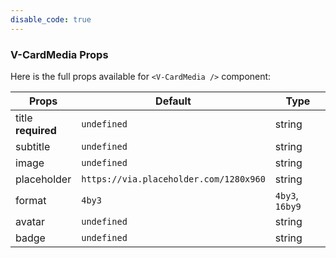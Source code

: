 ```yaml
---
disable_code: true
---
```


### V-CardMedia Props

Here is the full props available for `<V-CardMedia />` component:

| Props                   | Default                                                               | Type            |
| ----------------------- | --------------------------------------------------------------------- | --------------- |
| title<br />**required** | <span class="is-undefined">`undefined`</span>                         | string          |
| subtitle                | <span class="is-undefined">`undefined`</span>                         | string          |
| image                   | <span class="is-undefined">`undefined`</span>                         | string          |
| placeholder             | <span class="is-string">`https://via.placeholder.com/1280x960`</span> | string          |
| format                  | <span class="is-string">`4by3`</span>                                 | `4by3`, `16by9` |
| avatar                  | <span class="is-undefined">`undefined`</span>                         | string          |
| badge                   | <span class="is-undefined">`undefined`</span>                         | string          |
